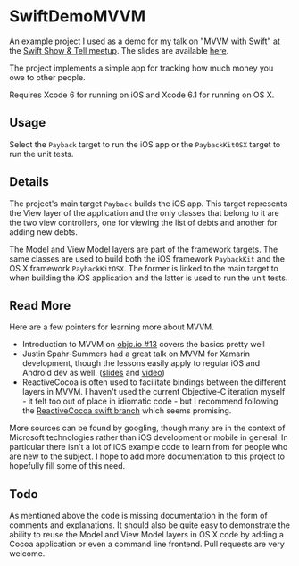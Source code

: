 # SwiftDemoMVVM

An example project I used as a demo for my talk on "MVVM with Swift" at the [Swift Show & Tell meetup](http://www.meetup.com/Tel-Aviv-iOS-Developers-Meetup/events/199743652/). The slides are available [here](http://gil.sh/talks/mvvm/).

The project implements a simple app for tracking how much money you owe to other people.

Requires Xcode 6 for running on iOS and Xcode 6.1 for running on OS X.


## Usage

Select the `Payback` target to run the iOS app or the `PaybackKitOSX` target to run the unit tests.


## Details

The project's main target `Payback` builds the iOS app. This target represents the View layer of the application and the only classes that belong to it are the two view controllers, one for viewing the list of debts and another for adding new debts.

The Model and View Model layers are part of the framework targets. The same classes are used to build both the iOS framework `PaybackKit` and the OS X framework `PaybackKitOSX`. The former is linked to the main target to when building the iOS application and the latter is used to run the unit tests.


## Read More

Here are a few pointers for learning more about MVVM.

- Introduction to MVVM on [objc.io #13](http://www.objc.io/issue-13/mvvm.html) covers the basics pretty well
- Justin Spahr-Summers had a great talk on MVVM for Xamarin development, though the lessons easily apply to regular iOS and Android dev as well. ([slides](http://www.slideshare.net/Xamarin/git-hub-halp-app-minimizing-platformspecific-code-with-mvvm-by-justin-spahrsummers) and [video](http://www.youtube.com/watch?v=dHlwC-UNkxs))
- ReactiveCocoa is often used to facilitate bindings between the different layers in MVVM. I haven't used the current Objective-C iteration myself - it felt too out of place in idiomatic code - but I recommend following the [ReactiveCocoa swift branch](https://github.com/ReactiveCocoa/ReactiveCocoa/tree/swift-development) which seems promising.

More sources can be found by googling, though many are in the context of Microsoft technologies rather than iOS development or mobile in general. In particular there isn't a lot of iOS example code to learn from for people who are new to the subject. I hope to add more documentation to this project to hopefully fill some of this need.


## Todo

As mentioned above the code is missing documentation in the form of comments and explanations. It should also be quite easy to demonstrate the ability to reuse the Model and View Model layers in OS X code by adding a Cocoa application or even a command line frontend. Pull requests are very welcome.

